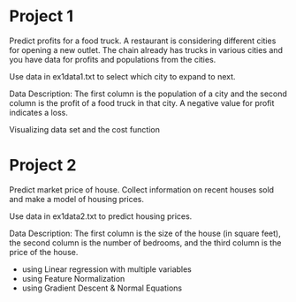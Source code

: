 # Project 1

Predict profits for a food truck. 
A restaurant is considering different cities for opening a new outlet. 
The chain already has trucks in various cities and you have data for profits and populations from the cities.

Use data in ex1data1.txt to select which city to expand to next.

Data Description:
The first column is the population of a city and the second column is the profit of a food truck in that city. 
A negative value for profit indicates a loss.

Visualizing data set and the cost function

# Project 2

Predict market price of house.
Collect information on recent houses sold and make a model of housing prices.

Use data in ex1data2.txt to predict housing prices. 

Data Description:
The first column is the size of the house (in square feet), the second column is the number of bedrooms, and the third column is the price of the house.

* using Linear regression with multiple variables
* using Feature Normalization
* using Gradient Descent & Normal Equations